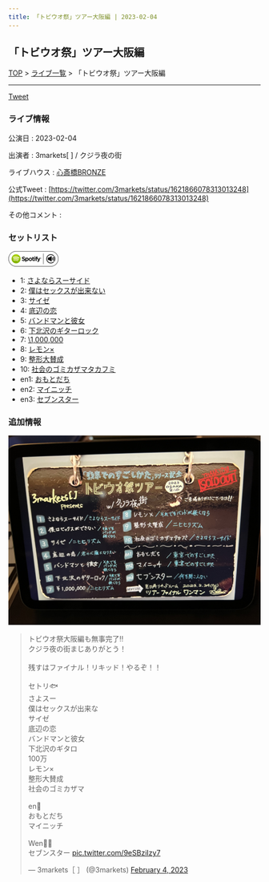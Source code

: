 ```yaml
---
title: 「トビウオ祭」ツアー大阪編 | 2023-02-04
---
```

## 「トビウオ祭」ツアー大阪編

[TOP](/setlist/) > [ライブ一覧](lives.html) > 「トビウオ祭」ツアー大阪編

___

<a href="https://twitter.com/share?ref_src=twsrc%5Etfw" data-text="3markets[ ]セットリスト > 「トビウオ祭」ツアー大阪編" class="twitter-share-button" data-via="3markets" data-hashtags="3markets" data-related="3markets" data-show-count="false">Tweet</a>

### ライブ情報

公演日
:    2023-02-04

出演者
:    3markets[ ] / クジラ夜の街

ライブハウス
:    [心斎橋BRONZE](livehouse017.html)

公式Tweet
:    [https://twitter.com/3markets/status/1621866078313013248](https://twitter.com/3markets/status/1621866078313013248)

その他コメント
:    

### セットリスト


[![play with spotify](images/spotify-icon.png)](https://open.spotify.com/playlist/7HEbHPiDHRL5WQYwFV8q5v)



*  1: [さよならスーサイド](song013.html)
*  2: [僕はセックスが出来ない](song006.html)
*  3: [サイゼ](song004.html)
*  4: [底辺の恋](song008.html)
*  5: [バンドマンと彼女](song009.html)
*  6: [下北沢のギターロック](song015.html)
*  7: [\1,000,000](song022.html)
*  8: [レモン×](song003.html)
*  9: [整形大賛成](song005.html)
*  10: [社会のゴミカザマタカフミ](song002.html)
*  en1: [おもとだち](song033.html)
*  en2: [マイニッチ](song046.html)
*  en3: [セブンスター](song020.html)


### 追加情報

[![セトリ画像](images/053.jpg)](images/053.jpg)


<blockquote class="twitter-tweet"><p lang="ja" dir="ltr">トビウオ祭大阪編も無事完了‼︎<br>クジラ夜の街まじありがとう！<br><br>残すはファイナル！リキッド！やるぞ！！<br><br>セトリ🐟<br>さよスー<br>僕はセックスが出来な<br>サイゼ<br>底辺の恋<br>バンドマンと彼女<br>下北沢のギタロ<br>100万<br>レモン×<br>整形大賛成<br>社会のゴミカザマ<br><br>en👏<br>おもとだち<br>マイニッチ<br><br>Wen👏👏<br>セブンスター <a href="https://t.co/9eSBziIzy7">pic.twitter.com/9eSBziIzy7</a></p>&mdash; 3markets［ ］ (@3markets) <a href="https://twitter.com/3markets/status/1621866078313013248?ref_src=twsrc%5Etfw">February 4, 2023</a></blockquote>
<script async src="https://platform.twitter.com/widgets.js" charset="utf-8"></script>




<script async src="https://platform.twitter.com/widgets.js" charset="utf-8"></script>
